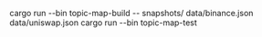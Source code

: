 cargo run --bin topic-map-build -- snapshots/ data/binance.json data/uniswap.json
cargo run --bin topic-map-test
